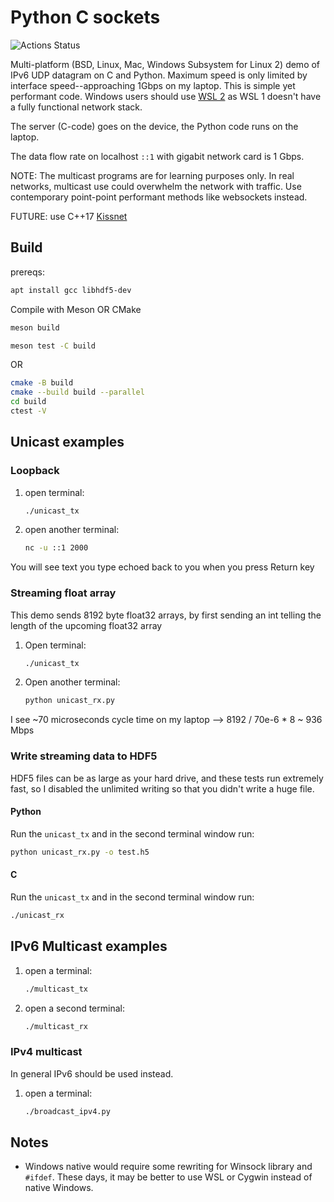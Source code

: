 # Python C sockets

![Actions Status](https://github.com/scivision/python_c_sockets/workflows/ci/badge.svg)

Multi-platform (BSD, Linux, Mac, Windows Subsystem for Linux 2) demo of IPv6 UDP datagram on C and Python.
Maximum speed is only limited by interface speed--approaching 1Gbps on my laptop.
This is simple yet performant code.
Windows users should use
[WSL 2](https://docs.microsoft.com/en-us/windows/wsl/wsl2-install)
as WSL 1 doesn't have a fully functional network stack.

The server (C-code) goes on the device, the Python code runs on the laptop.

The data flow rate on localhost `::1` with gigabit network card is 1 Gbps.

NOTE: The multicast programs are for learning purposes only.
In real networks, multicast use could overwhelm the network with traffic.
Use contemporary point-point performant methods like websockets instead.

FUTURE: use C++17 [Kissnet](https://github.com/Ybalrid/kissnet)

## Build

prereqs:

```sh
apt install gcc libhdf5-dev
```

Compile with Meson OR CMake
```sh
meson build

meson test -C build
```

OR

```sh
cmake -B build
cmake --build build --parallel
cd build
ctest -V
```

## Unicast examples

### Loopback

1. open terminal:
   ```sh
   ./unicast_tx
   ```
2. open another terminal:
   ```sh
   nc -u ::1 2000
   ```

You will see text you type echoed back to you when you press Return key

### Streaming float array

This demo sends 8192 byte float32 arrays, by first sending an int
telling the length of the upcoming float32 array

1. Open terminal:
   ```sh
   ./unicast_tx
   ```
2. Open another terminal:
   ```sh
   python unicast_rx.py
   ```
I see ~70 microseconds cycle time on my laptop --> 8192 / 70e-6 * 8
~ 936 Mbps

### Write streaming data to HDF5

HDF5 files can be as large as your hard drive, and these tests run
extremely fast, so I disabled the unlimited writing so that you didn\'t
write a huge file.

#### Python

Run the `unicast_tx` and in the second terminal window run:
```sh
python unicast_rx.py -o test.h5
```

#### C

Run the `unicast_tx` and in the second terminal window run:
```sh
./unicast_rx
```

## IPv6 Multicast examples

1. open a terminal:
   ```sh
   ./multicast_tx
   ```
2. open a second terminal:
   ```sh
   ./multicast_rx
   ```

### IPv4 multicast
In general IPv6 should be used instead.

1. open a terminal:
   ```sh
   ./broadcast_ipv4.py
   ```

## Notes

* Windows native would require some rewriting for Winsock library and `#ifdef`. These days, it may be better to use WSL or Cygwin instead of native Windows.
